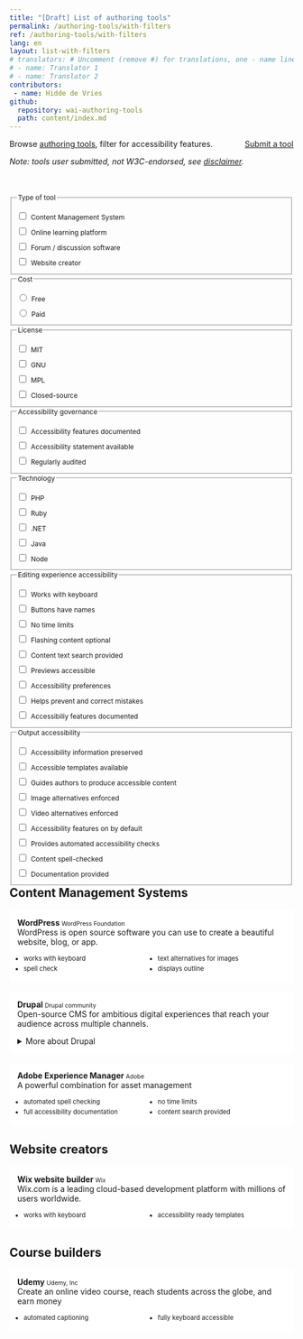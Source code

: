 ```yaml
---
title: "[Draft] List of authoring tools"
permalink: /authoring-tools/with-filters
ref: /authoring-tools/with-filters
lang: en
layout: list-with-filters
# translators: # Uncomment (remove #) for translations, one - name line per translator.
# - name: Translator 1
# - name: Translator 2
contributors:
 - name: Hidde de Vries
github:
  repository: wai-authoring-tools
  path: content/index.md
---
```


<style> 
  @media (min-width: 50em) {
    main  {
      display: contents;
    }
  }
  main > header, 
  .header-sup,
  .box {
    grid-column: 4 / 10;
  }
  .header-sup {
    margin-bottom: 48px;
  }
  #site-header { 
    margin-bottom: 64px; 
  }
  .filters {
    font-size: 85%;
    grid-row-start: 3;
    grid-column: 2 / 4;
  }
  .filters legend {
    font-size: 1em;
    margin-bottom: 8px;
  }
  .filters label {
    display: block;
    margin-bottom: 4px;
    display: flex;
    align-items: baseline;
  }
  .filters label input {
    margin-right: 8px;    
    margin-top: 7px;
    vertical-align: baseline;
  }
  .tools {
    grid-column: 4 / 10;
    grid-row-start: 3;
  }
  .tools h2:first-child {
    margin-top: 0;
  }
  .tool {
    background-color: white;
    padding: 1em;
    border: 1px solid var(--line-grey);
    margin-bottom: 16px;
  }
  .tool h3 {
    margin: 0;
    font-size: 1em;
  }
  .tool h3 + p {
    margin-top: 0;
  }
  .tool h3 span {
    font-size: 75%;
    font-weight: normal;
  }
  .tool-features {
    font-size: .8em;
    padding-left: 0;
    margin-left: 1em;
    margin-bottom: 0;
    columns: 2;
  }
    .tool-features li {
      margin-bottom: 4px;
    }
  .tag {
    text-decoration: none;
    display: inline-block;
    font-weight: 400;
    border-radius: 1em;
    padding: 0 .75em;
    font-size: 75%;
    background-color: var(--cloudy-subtle);
    margin-left: .5em;
    display: none;
  }
  .tag:hover {
    background-color: var(--w3c-blue);
    color: #fff;
  }
</style>

<div class="header-sup">
  <a class="button button-more" href="submit-a-tool" style="float: right"><span>Submit a tool</span></a>
  <p>Browse <a href="https://www.w3.org/WAI/standards-guidelines/atag">authoring tools</a>, filter for accessibility features.</p>
  <p><em>Note: tools user submitted, not W3C-endorsed, see <a href="#disclaimer">disclaimer</a>.</em></p>
</div>

<div class="filters">
  <fieldset>
    <legend>Type of tool</legend>
    <label><input type="checkbox"> Content Management System</label>
    <label><input type="checkbox"> Online learning platform</label>
    <label><input type="checkbox"> Forum / discussion software</label>
    <label><input type="checkbox"> Website creator</label>
  </fieldset>
  <fieldset>
    <legend>Cost</legend>
    <label><input type="radio" name="filter-1"> Free</label>
    <label><input type="radio" name="filter-1"> Paid</label>
  </fieldset>
  <fieldset>
    <legend>License</legend>
    <label><input type="checkbox"> MIT</label>
    <label><input type="checkbox"> GNU</label>
    <label><input type="checkbox"> MPL</label>
    <label><input type="checkbox"> Closed-source</label>
  </fieldset>
  <fieldset>
    <legend>Accessibility governance</legend>
    <label><input type="checkbox"> Accessibility features documented</label>
    <label><input type="checkbox"> Accessibility statement available</label>
    <label><input type="checkbox"> Regularly audited</label>
  </fieldset>
  <fieldset>
    <legend>Technology</legend>
    <label><input type="checkbox"> PHP</label>
    <label><input type="checkbox"> Ruby</label>
    <label><input type="checkbox"> .NET</label>
    <label><input type="checkbox"> Java</label>
    <label><input type="checkbox"> Node</label>
  </fieldset>
  <fieldset>
    <legend>Editing experience accessibility</legend>
    <label><input type="checkbox"> Works with keyboard</label>
    <label><input type="checkbox"> Buttons have names</label>
    <label><input type="checkbox"> No time limits</label>
    <label><input type="checkbox"> Flashing content optional</label>  
    <label><input type="checkbox"> Content text search provided</label>
    <label><input type="checkbox"> Previews accessible</label>
    <label><input type="checkbox"> Accessibility preferences</label>
    <label><input type="checkbox"> Helps prevent and correct mistakes</label>
    <label><input type="checkbox"> Accessibiliy features documented</label>
  </fieldset>
  <fieldset>
    <legend>Output accessibility</legend>
    <label><input type="checkbox"> Accessibility information preserved</label>
    <label><input type="checkbox"> Accessible templates available</label>
    <label><input type="checkbox"> Guides authors to produce accessible content</label>
    <label><input type="checkbox"> Image alternatives enforced</label>
    <label><input type="checkbox"> Video alternatives enforced</label>
    <label><input type="checkbox"> Accessibility features on by default</label>
    <label><input type="checkbox"> Provides automated accessibility checks</label>
    <label><input type="checkbox"> Content spell-checked</label>
    <label><input type="checkbox"> Documentation provided</label>
  </fieldset>
</div>
<div class="tools">
  <h2>Content Management Systems</h2>
  <article class="tool">
    <h3>WordPress <span>WordPress Foundation</span> <a href="#" class="tag">CMS</a></h3>
    <p>WordPress is open source software you can use to create a beautiful website, blog, or app.</p>
    <ul class="tool-features">
      <li>works with keyboard</li>
      <li>spell check</li>
      <li>text alternatives for images</li>
      <li>displays outline</li>
    </ul>
  </article>
  <article class="tool">
    <h3>Drupal <span>Drupal community</span> <a href="#" class="tag">CMS</a></h3>
    <p>Open-source CMS for ambitious digital experiences that reach your audience across multiple channels.</p>
    <details>
      <summary class="button button-small button-secondary">More about Drupal</summary>
    <ul class="tool-features">
      <li>text alternatives for images</li>
      <li>displays outline</li>
      <li>accessibility documented</li>
    </ul>
    </details>
  </article>
  <article class="tool">
    <h3>Adobe Experience Manager <span>Adobe</span> <a href="#" class="tag">CMS</a></h3>
    <p>A powerful combination for asset management</p>
    <ul class="tool-features">
      <li>automated spell checking</li>
      <li>full accessibility documentation</li>
      <li>no time limits</li>
      <li>content search provided</li>
    </ul>
  </article>
  <h2>Website creators</h2>
  <article class="tool">
    <h3>Wix website builder <span>Wix</span> <a href="#" class="tag">website creator</a></h3>
    <p>Wix.com is a leading cloud-based development platform with millions of users worldwide.</p>
    <ul class="tool-features">
      <li>works with keyboard</li>
      <li>accessibility ready templates</li>
    </ul>
  </article>
  <h2>Course builders</h2>
  <article class="tool">
    <h3>Udemy <span>Udemy, Inc</span> <a href="#" class="tag">course builder</a></h3>
    <p>Create an online video course, reach students across the globe, and earn money </p>
    <ul class="tool-features">
      <li>automated captioning</li>
      <li>fully keyboard accessible</li>
    </ul>
  </article>
</div>